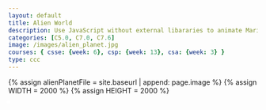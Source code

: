 ```yaml
---
layout: default
title: Alien World
description: Use JavaScript without external libararies to animate Mario moving across screen, OOP style.
categories: [C5.0, C7.0, C7.6]
image: /images/alien_planet.jpg
courses: { csse: {week: 6}, csp: {week: 13}, csa: {week: 3} }
type: ccc
---
```


{% assign alienPlanetFile = site.baseurl | append: page.image %}
{% assign WIDTH = 2000 %}
{% assign HEIGHT = 2000 %}


<style>

  #alienWorld {
    position: absolute;
    border: 3px solid white;
    width {{WIDTH}}px;
    height {{HEIGHT}}px;
    transform: translate(-50%, -50%);
    top 50%;
    left 50%;
  }
</style>

<canvas id="alienWorld"></canvas>

<script>
  const canvas = document.getElementById("alienWorld");
  const ctx = canvas.getContext('2d');
  var gameSpeed = 3;

  class Layer {
    constructor(image, speedRatio) {
      this.x = 0;
      this.y = 0;
      this.width = {{WIDTH}};
      this.height ={{HEIGHT}};
      this.image = image
      this.speedRatio = speedRatio
      this.speed = gameSpeed * this.speedRatio;
    }
    update(){
      this.x -= this.speed;
    }
    draw(){
      ctx.drawImage(this.image, this.x, this.y);
    }
  }
  
  // constant variables used for background
  const CANVAS_WIDTH = canvas.width = {{WIDTH}};
  const CANVAS_HEIGHT = canvas.height = {{HEIGHT}};

  const backgroundImg = new Image();
  backgroundImg.src = '{{alienPlanetFile}}';
  var backgroundObj = new Layer(backgroundImg, 1)

  function background() {
    backgroundObj.update();
    backgroundObj.draw();
    requestAnimationFrame(background);
  }
  background();

</script>
